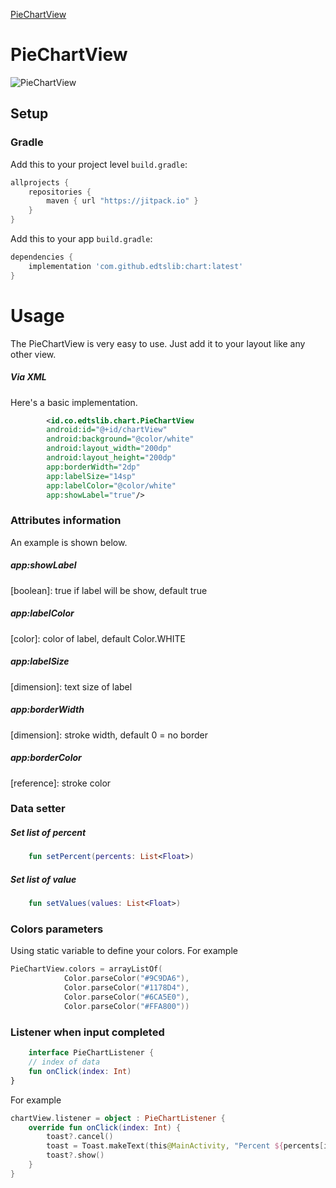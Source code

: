 [PieChartView](#piechartview)

# PieChartView

![PieChartView](https://i.ibb.co/F6VdTY0/Screen-Shot-2022-04-13-at-16-29-29.png)
## Setup
### Gradle

Add this to your project level `build.gradle`:
```groovy
allprojects {
    repositories {
        maven { url "https://jitpack.io" }
    }
}
```
Add this to your app `build.gradle`:
```groovy
dependencies {
    implementation 'com.github.edtslib:chart:latest'
}
```
# Usage

The PieChartView is very easy to use. Just add it to your layout like any other view.
##### Via XML

Here's a basic implementation.

```xml
        <id.co.edtslib.chart.PieChartView
        android:id="@+id/chartView"
        android:background="@color/white"
        android:layout_width="200dp"
        android:layout_height="200dp"
        app:borderWidth="2dp"
        app:labelSize="14sp"
        app:labelColor="@color/white"
        app:showLabel="true"/>
```
### Attributes information

An example is shown below.

##### _app:showLabel_
[boolean]: true if label will be show, default true

##### _app:labelColor_
[color]: color of label, default Color.WHITE

##### _app:labelSize_
[dimension]: text size of label

##### _app:borderWidth_
[dimension]: stroke width, default 0 = no border

##### _app:borderColor_
[reference]: stroke color

### Data setter
##### Set list of percent

```kotlin
    fun setPercent(percents: List<Float>)
```

##### Set list of value
```kotlin
    fun setValues(values: List<Float>)
```

### Colors parameters

Using static variable to define your colors. For example
```kotlin
PieChartView.colors = arrayListOf(
            Color.parseColor("#9C9DA6"),
            Color.parseColor("#1178D4"),
            Color.parseColor("#6CA5E0"),
            Color.parseColor("#FFA800"))
```

### Listener when input completed
```kotlin
    interface PieChartListener {
    // index of data
    fun onClick(index: Int)
}
```

For example
```kotlin
chartView.listener = object : PieChartListener {
    override fun onClick(index: Int) {
        toast?.cancel()
        toast = Toast.makeText(this@MainActivity, "Percent ${percents[index]}", Toast.LENGTH_SHORT)
        toast?.show()
    }
}
```